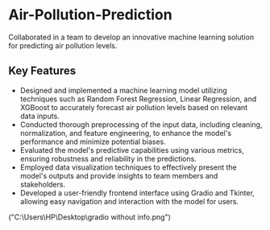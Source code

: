 # Air-Pollution-Prediction


Collaborated in a team to develop an innovative machine learning solution for predicting air pollution levels.

## Key Features

- Designed and implemented a machine learning model utilizing techniques such as Random Forest Regression, Linear Regression, and XGBoost to accurately forecast air pollution levels based on relevant data inputs.
- Conducted thorough preprocessing of the input data, including cleaning, normalization, and feature engineering, to enhance the model's performance and minimize potential biases.
- Evaluated the model's predictive capabilities using various metrics, ensuring robustness and reliability in the predictions.
- Employed data visualization techniques to effectively present the model's outputs and provide insights to team members and stakeholders.
- Developed a user-friendly frontend interface using Gradio and Tkinter, allowing easy navigation and interaction with the model for users.

("C:\Users\HP\Desktop\gradio without info.png")


